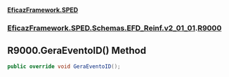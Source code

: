 #### [EficazFramework.SPED](EficazFrameworkSPED.md 'EficazFramework SPED')
### [EficazFramework.SPED.Schemas.EFD_Reinf.v2_01_01](EficazFramework.SPED.Schemas.EFD_Reinf.v2_01_01.md 'EficazFramework.SPED.Schemas.EFD_Reinf.v2_01_01').[R9000](EficazFramework.SPED.Schemas.EFD_Reinf.v2_01_01/R9000.md 'EficazFramework.SPED.Schemas.EFD_Reinf.v2_01_01.R9000')

## R9000.GeraEventoID() Method

```csharp
public override void GeraEventoID();
```